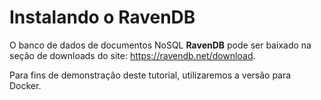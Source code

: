 # Instalando o RavenDB

O banco de dados de documentos NoSQL **RavenDB** pode ser baixado na seção de downloads do site: https://ravendb.net/download.

Para fins de demonstração deste tutorial, utilizaremos a versão para Docker. 

<!--stackedit_data:
eyJoaXN0b3J5IjpbLTE0Mzg0Mzk1MjRdfQ==
-->
